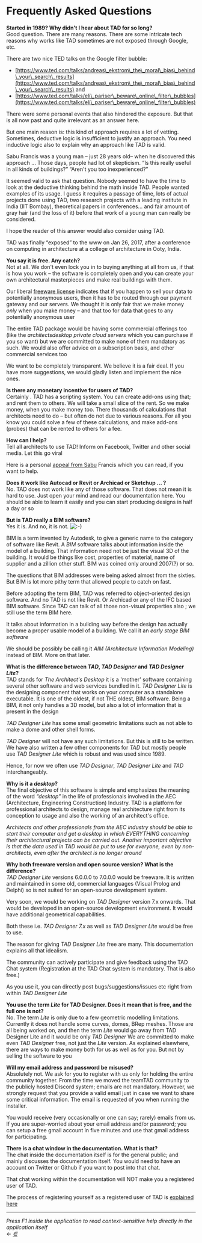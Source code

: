 # Frequently Asked Questions

**Started in 1989? Why didn't I hear about TAD for so long?**\
Good question. There are many reasons. There are some intricate tech reasons why works like TAD sometimes are not exposed through Google, etc.

There are two nice TED talks on the Google filter bubble:

* [https://www.ted.com/talks/andreas\_ekstrom\_the\_moral\_bias\_behind\_your\_search\_results](https://www.ted.com/talks/andreas\_ekstrom\_the\_moral\_bias\_behind\_your\_search\_results) and
* [https://www.ted.com/talks/eli\_pariser\_beware\_online\_filter\_bubbles](https://www.ted.com/talks/eli\_pariser\_beware\_online\_filter\_bubbles)

There were some personal events that also hindered the exposure. But that is all now past and quite irrelevant as an answer here.

But one main reason is: this kind of approach requires a lot of vetting. Sometimes, deductive logic is insufficient to justify an approach. You need inductive logic also to explain why an approach like TAD is valid.

Sabu Francis was a young man – just 28 years old– when he discovered this approach … Those days, people had lot of skepticism. “Is this really useful in all kinds of buildings?” “Aren't you too inexperienced?”

It seemed valid to ask that question. Nobody seemed to have the time to look at the deductive thinking behind the math inside TAD. People wanted examples of its usage. I guess it requires a passage of time, lots of actual projects done using TAD, two research projects with a leading institute in India (IIT Bombay), theoretical papers in conferences… and fair amount of gray hair (and the loss of it) before that work of a young man can really be considered.

I hope the reader of this answer would also consider using TAD.

TAD was finally “exposed” to the www on Jan 26, 2017, after a conference on computing in architecture at a college of architecture in Ooty, India.

**You say it is free. Any catch?**\
Not at all. We don't even lock you in to buying anything at all from us, if that is how you work – the software is completely open and you can create your own architectural masterpieces and make real buildings with them.

Our liberal [freeware license](https://docs.teamtad.com/tos) indicates that if you happen to sell your data to potentially anonymous users, then it has to be routed through our payment gateway and our servers. We thought it is only fair that we make money _only_ when you make money – and that too for data that goes to any potentially anonymous user

The entire TAD package would be having some commercial offerings too (like the _architectsdesktop private cloud servers_ which you can purchase if you so want) but we are committed to make none of them mandatory as such. We would also offer advice on a subscription basis, and other commercial services too

We want to be completely transparent. We believe it is a fair deal. If you have more suggestions, we would gladly listen and implement the nice ones.

**Is there any monetary incentive for users of TAD?**\
Certainly . TAD has a scripting system. You can create add-ons using that; and rent them to others. We will take a small slice of the rent. So we make money, when you make money too. There thousands of calculations that architects need to do – but often do not due to various reasons. For all you know you could solve a few of these calculations, and make add-ons (probes) that can be rented to others for a fee.

**How can I help?**\
Tell all architects to use TAD! Inform on Facebook, Twitter and other social media. Let this go viral

Here is a personal [appeal from Sabu](https://docs.teamtad.com/money\_matters) Francis which you can read, if you want to help.

**Does it work like Autocad or Revit or Archicad or Sketchup … ?**\
No. TAD does not work like any of those software. That does not mean it is hard to use. Just open your mind and read our documentation here. You should be able to learn it easily and you can start producing designs in half a day or so

**But is TAD really a BIM software?**\
Yes it is. And no, it is not. ![:-)](https://docs.teamtad.com/lib/images/smileys/smile.svg)

BIM is a term invented by Autodesk, to give a generic name to the category of software like Revit. A _BIM_ software talks about information inside the model of a building. That information need not be just the visual 3D of the building. It would be things like cost, properties of material, name of supplier and a zillion other stuff. BIM was coined only around 2007(?) or so.

The questions that BIM addresses were being asked almost from the sixties. But BIM is lot more pithy term that allowed people to catch on fast.

Before adopting the term BIM, TAD was referred to object-oriented design software. And no TAD is not like Revit. Or Archicad or any of the IFC based BIM software. Since TAD can talk of all those non-visual properties also ; we still use the term BIM here.

It talks about information in a building way before the design has actually become a proper usable model of a building. We call it an _early stage BIM software_

We should be possibly be calling it _AIM (Architecture Information Modeling)_ instead of BIM. More on that later.

**What is the difference between **_**TAD**_**, **_**TAD Designer**_** and **_**TAD Designer Lite**_**?**\
TAD stands for _The Architect's Desktop_ it is a 'mother' software containing several other software and web services bundled in it. _TAD Designer Lite_ is the designing component that works on your computer as a standalone executable. It is one of the oldest, if not THE oldest, BIM software. Being a BIM, it not only handles a 3D model, but also a lot of information that is present in the design

_TAD Designer Lite_ has some small geometric limitations such as not able to make a dome and other shell forms.

_TAD Designer_ will not have any such limitations. But this is still to be written. We have also written a few other components for _TAD_ but mostly people use _TAD Designer Lite_ which is robust and was used since 1989.

Hence, for now we often use _TAD Designer_, _TAD Designer Lite_ and _TAD_ interchangeably.

**Why is it a **_**desktop**_**?**\
The final objective of this software is simple and emphasizes the meaning of the word _“desktop”_ in the life of professionals involved in the AEC (Architecture, Engineering Construction) Industry. TAD is a platform for professional architects to design, manage real architecture right from its conception to usage and also the working of an architect's office.

_Architects and other professionals from the AEC industry should be able to start their computer and get a desktop in which EVERYTHING concerning their architectural projects can be carried out. Another important objective is that the data used in TAD would be put to use for everyone, even by non-architects, even after the architect is no longer around_

**Why both freeware version and open source version? What is the difference?**\
_TAD Designer Lite_ versions 6.0.0.0 to 7.0.0.0 would be freeware. It is written and maintained in some old, commercial languages (Visual Prolog and Delphi) so is not suited for an open-source development system.

Very soon, we would be working on _TAD Designer_ version 7.x onwards. That would be developed in an open-source development environment. It would have additional geometrical capabilities.

Both these i.e. _TAD Designer 7.x_ as well as _TAD Designer Lite_ would be free to use.

The reason for giving _TAD Designer Lite_ free are many. This documentation explains all that idealism.

The community can actively participate and give feedback using the TAD Chat system (Registration at the TAD Chat system is mandatory. That is also free.)

As you use it, you can directly post bugs/suggestions/issues etc right from within _TAD Designer Lite_

**You use the term **_**Lite**_** for TAD Designer. Does it mean that is free, and the full one is not?**\
No. The term _Lite_ is only due to a few geometric modelling limitations. Currently it does not handle some curves, domes, BRep meshes. Those are all being worked on, and then the term _Lite_ would go away from TAD Designer Lite and it would be only _TAD Designer_ We are committed to make even _TAD Designer_ free, not just the _Lite_ version. As explained elsewhere, there are ways to make money both for us as well as for you. But not by selling the software to you

**Will my email address and password be misused?**\
Absolutely not. We ask for you to register with us only for holding the entire community together. From the time we moved the teamTAD community to the publicly hosted Discord system; emails are not mandatory. However, we strongly request that you provide a valid email just in case we want to share some critical information. The email is requested of you when running the installer.

You would receive (very occasionally or one can say; rarely) emails from us. If you are super-worried about your email address and/or password; you can setup a free gmail account in five minutes and use that gmail address for participating.

**There is a chat window in the documentation. What is that?**\
The chat inside the documentation itself is for the general public; and mainly discusses the documentation itself. You would need to have an account on Twitter or Github if you want to post into that chat.

That chat working within the documentation will NOT make you a registered user of TAD.

The process of registering yourself as a registered user of TAD is [explained here](https://docs.teamtad.com/registration)

***

_Press F1 inside the application to read context-sensitive help directly in the application itself_\
_←_ [_∈_](https://docs.teamtad.com/faq?do=edit)
